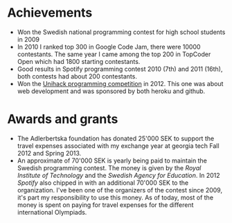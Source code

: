 # Achievements

 *  Won the Swedish national programming contest for high school students in 2009
 *  In 2010 I ranked top 300 in Google Code Jam, there were 10000 contestants.
    The same year I came among the top 200 in TopCoder Open which had 1800
    starting contestants.
 *  Good results in Spotify programming contest 2010 (7th) and 2011 (16th),
    both contests had about 200 contestants.
 *  Won the [Unihack programming competition][unihack] in 2012.  This one was
    about web development and was sponsored by both heroku and github.

# Awards and grants

 * The Adlerbertska foundation has donated 25'000 SEK to support the travel
   expenses associated with my exchange year at georgia tech Fall 2012 and
   Spring 2013.
 * An approximate of 70'000 SEK is yearly being paid to maintain the Swedish
   programming contest. The money is given by the *Royal Institute of
   Technology* and the *Swedish Agency for Education*. In 2012 *Spotify* also
   chipped in with an additional 70'000 SEK to the organization. I've been one
   of the organizers of the contest since 2009, it's part my responsibility to use
   this money. As of today, most of the money is spent on paying for travel
   expenses for the different international Olympiads.

[unihack]: http://unihack.herokuapp.com/
